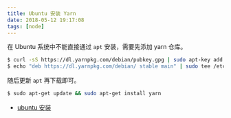 ```yaml
---
title: Ubuntu 安装 Yarn
date: 2018-05-12 19:17:08
tags: [node]
---
```


在 Ubuntu 系统中不能直接通过 `apt` 安装，需要先添加 yarn 仓库。

<!-- more --><!-- toc -->

```bash
$ curl -sS https://dl.yarnpkg.com/debian/pubkey.gpg | sudo apt-key add -
$ echo "deb https://dl.yarnpkg.com/debian/ stable main" | sudo tee /etc/apt/sources.list.d/yarn.list
```

随后更新 `apt` 再下载即可。

```bash
$ sudo apt-get update && sudo apt-get install yarn
```

- [ubuntu 安装](https://yarnpkg.com/lang/zh-hans/docs/install/#debian-stable)
